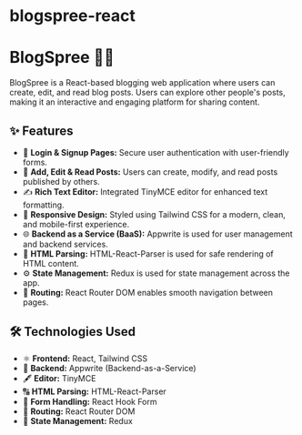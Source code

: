 # blogspree-react

<h1>BlogSpree 📝🚀</h1>
<p>BlogSpree is a React-based blogging web application where users can create, edit, and read blog posts. Users can explore other people's posts, making it an interactive and engaging platform for sharing content. </p>

<h2>✨ Features</h2>
<ul>
  <li>🔐 <strong>Login & Signup Pages:</strong> Secure user authentication with user-friendly forms.</li>
  <li>📝 <strong>Add, Edit & Read Posts:</strong> Users can create, modify, and read posts published by others.</li>
  <li>✍️ <strong>Rich Text Editor:</strong> Integrated TinyMCE editor for enhanced text formatting.</li>
  <li>📱 <strong>Responsive Design:</strong> Styled using Tailwind CSS for a modern, clean, and mobile-first experience.</li>
  <li>🌐 <strong>Backend as a Service (BaaS):</strong> Appwrite is used for user management and backend services.</li>
  <li>🔎 <strong>HTML Parsing:</strong> HTML-React-Parser is used for safe rendering of HTML content.</li>
  <li>⚙️ <strong>State Management:</strong> Redux is used for state management across the app.</li>
  <li>🔄 <strong>Routing:</strong> React Router DOM enables smooth navigation between pages.</li>
</ul>

<h2>🛠️ Technologies Used</h2>
<ul>
  <li>⚛️ <strong>Frontend:</strong> React, Tailwind CSS</li>
  <li>🔧 <strong>Backend:</strong> Appwrite (Backend-as-a-Service)</li>
  <li>🖋️ <strong>Editor:</strong> TinyMCE</li>
  <li>🔠 <strong>HTML Parsing:</strong> HTML-React-Parser</li>
  <li>📝 <strong>Form Handling:</strong> React Hook Form</li>
  <li>🔀 <strong>Routing:</strong> React Router DOM</li>
  <li>🔄 <strong>State Management:</strong> Redux</li>
</ul>
